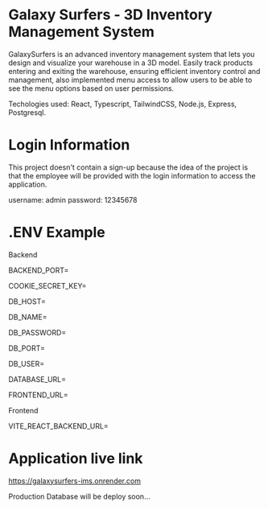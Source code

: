 # Galaxy Surfers - 3D Inventory Management System

GalaxySurfers is an advanced inventory management system that lets you design and visualize your warehouse in a 3D model. Easily track products entering and exiting the warehouse, ensuring efficient inventory control and management, also implemented menu access to allow users to be able to see the menu options based on user permissions.

Techologies used: React, Typescript, TailwindCSS, Node.js, Express, Postgresql.

# Login Information
This project doesn't contain a sign-up because the idea of the project is that the employee will be provided with the login information to access the application.

username: admin
password: 12345678

# .ENV Example
Backend

<p>BACKEND_PORT=</p>
<p>COOKIE_SECRET_KEY=</p>
<p>DB_HOST=</p>
<p>DB_NAME=</p>
<p>DB_PASSWORD=</p>
<p>DB_PORT=</p>
<p>DB_USER=</p>
<p>DATABASE_URL=</p>
<p>FRONTEND_URL=</p>

Frontend
<p>VITE_REACT_BACKEND_URL=</p>

# Application live link

https://galaxysurfers-ims.onrender.com

Production Database will be deploy soon...
